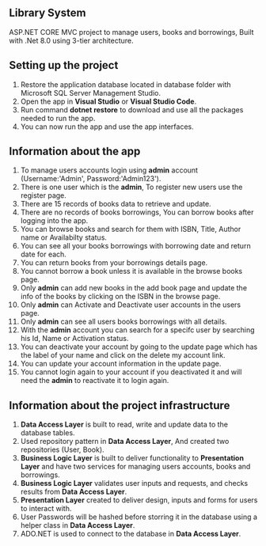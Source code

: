 ## Library System

ASP.NET CORE MVC project to manage users, books and borrowings, Built with .Net 8.0 using 3-tier architecture.

## Setting up the project
1. Restore the application database located in database folder with Microsoft SQL Server Management Studio.
2. Open the app in **Visual Studio** or **Visual Studio Code**.
3. Run command **dotnet restore** to download and use all the packages needed to run the app.
4. You can now run the app and use the app interfaces.

## Information about the app
1. To manage users accounts login using **admin** account (Username:'Admin', Password:'Admin123').
2. There is one user which is the **admin**, To register new users use the register page.
3. There are 15 records of books data to retrieve and update.
4. There are no records of books borrowings, You can borrow books after logging into the app.
5. You can browse books and search for them with ISBN, Title, Author name or Availabilty status.
6. You can see all your books borrowings with borrowing date and return date for each.
7. You can return books from your borrowings details page.
8. You cannot borrow a book unless it is available in the browse books page.
9. Only **admin** can add new books in the add book page and update the info of the books by clicking on the ISBN in the browse page.
10. Only **admin** can Activate and Deactivate user accounts in the users page.
11. Only **admin** can see all users books borrowings with all details.
12. With the **admin** account you can search for a specifc user by searching his Id, Name or Activation status.
13. You can deactivate your account by going to the update page which has the label of your name and click on the delete my account link.
14. You can update your account information in the update page.
15. You cannot login again to your account if you deactivated it and will need the **admin** to reactivate it to login again.

## Information about the project infrastructure
1. **Data Access Layer** is built to read, write and update data to the database tables.
2. Used repository pattern in **Data Access Layer**, And created two repositories (User, Book).
3. **Business Logic Layer** is built to deliver functionality to **Presentation Layer** and have two services for managing users accounts, books and borrowings.
4. **Business Logic Layer** validates user inputs and requests, and checks results from **Data Access Layer**.
5. **Presentation Layer** created to deliver design, inputs and forms for users to interact with.
6. User Passwords will be hashed before storring it in the database using a helper class in **Data Access Layer**.
7. ADO.NET is used to connect to the database in **Data Access Layer**.
